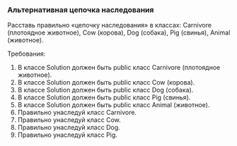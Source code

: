 
### Альтернативная цепочка наследования

Расставь правильно &laquo;цепочку наследования&raquo; в классах: Carnivore (плотоядное животное), Cow (корова), Dog (собака), Pig (свинья), Animal (животное).


Требования:
1.	В классе Solution должен быть public класс Carnivore (плотоядное животное).
2.	В классе Solution должен быть public класс Cow (корова).
3.	В классе Solution должен быть public класс Dog (собака).
4.	В классе Solution должен быть public класс Pig (свинья).
5.	В классе Solution должен быть public класс Animal (животное).
6.	Правильно унаследуй класс Carnivore.
7.	Правильно унаследуй класс Cow.
8.	Правильно унаследуй класс Dog.
9.	Правильно унаследуй класс Pig.



